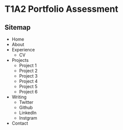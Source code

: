 # T1A2 Portfolio Assessment

## Sitemap

- Home
- About
- Experience
    - CV
- Projects
    - Project 1
    - Project 2
    - Project 3
    - Project 4
    - Project 5
    - Project 6
- Writing
    - Twitter
    - Github
    - LinkedIn
    - Instgram
- Contact